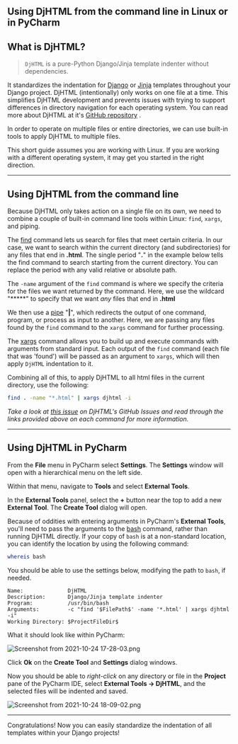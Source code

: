 ## Using DjHTML from the command line in Linux or in PyCharm

## What is DjHTML?

> `DjHTML` is a pure-Python Django/Jinja template indenter without dependencies.

It standardizes the indentation for  [Django](https://docs.djangoproject.com/en/3.2/ref/templates/)  or  [Jinja](https://jinja.palletsprojects.com/en/3.0.x/)  templates throughout your Django project. DjHTML (intentionally) only works on one file at a time. This simplifies DjHTML development and prevents issues with trying to support differences in directory navigation for each operating system. You can read more about DjHTML at it's  [GitHub repository](https://github.com/rtts/djhtml) .

In order to operate on multiple files or entire directories, we can use built-in tools to apply DjHTML to multiple files.

This short guide assumes you are working with Linux. If you are working with a different operating system, it may get you started in the right direction.

---

## Using DjHTML from the command line

Because DjHTML only takes action on a single file on its own, we need to combine a couple of built-in command line tools within Linux: `find`, `xargs`, and piping.

The  [find](https://www.geeksforgeeks.org/find-command-in-linux-with-examples/)  command lets us search for files that meet certain criteria. In our case, we want to search within the current directory (and subdirectories) for any files that end in **.html**. The single period "**.**" in the example below tells the find command to search starting from the current directory. You can replace the period with any valid relative or absolute path.

The `-name` argument of the `find` command is where we specify the criteria for the files we want returned by the command. Here, we use the wildcard "*****" to specify that we want *any* files that end in **.html**

We then use a  [pipe](https://www.geeksforgeeks.org/piping-in-unix-or-linux/)  "**|**", which redirects the output of one command, program, or process as input to another. Here, we are passing any files found by the `find` command to the `xargs` command for further processing.

The  [xargs](https://www.geeksforgeeks.org/xargs-command-unix/)  command allows you to build up and execute commands with arguments from standard input. Each output of the `find` command (each file that was 'found') will be passed as an argument to `xargs`, which will then apply `DjHTML` indentation to it.

Combining all of this, to apply DjHTML to all html files in the current directory, use the following:

```bash
find . -name "*.html" | xargs djhtml -i
```

*Take a look at  [this issue](https://github.com/rtts/djhtml/issues/13#issuecomment-842553382) on DjHTML's GitHub Issues and read through the links provided above on each command for more information.*

---

## Using DjHTML in PyCharm

From the **File** menu in PyCharm select **Settings**. The **Settings** window will open with a hierarchical menu on the left side.

Within that menu, navigate to **Tools** and select **External Tools**.

In the **External Tools** panel, select the **+** button near the top to add a new **External Tool**. The **Create Tool** dialog will open.

Because of oddities with entering arguments in PyCharm's **External Tools**, you'll need to pass the arguments to the [bash](https://www.geeksforgeeks.org/introduction-linux-shell-shell-scripting/) command, rather than running DjHTML directly. If your copy of `bash` is at a non-standard location, you can identify the location by using the following command:

```bash
whereis bash
```

You should be able to use the settings below, modifying the path to `bash`, if needed. 

```text
Name:              DjHTML
Description:       Django/Jinja template indenter
Program:           /usr/bin/bash
Arguments:         -c "find '$FilePath$' -name '*.html' | xargs djhtml -i"
Working Directory: $ProjectFileDir$
```

What it should look like within PyCharm:

![Screenshot from 2021-10-24 17-28-03.png](https://cdn.hashnode.com/res/hashnode/image/upload/v1635112049055/dWkJju1Pv.png)

Click **Ok** on the **Create Tool** and **Settings** dialog windows.

Now you should be able to *right-click* on any directory or file in the **Project** pane of the PyCharm IDE, select **External Tools -> DjHTML**, and the selected files will be indented and saved.

![Screenshot from 2021-10-24 18-09-02.png](https://cdn.hashnode.com/res/hashnode/image/upload/v1635113674632/L5umeeotE.png)

---

Congratulations! Now you can easily standardize the indentation of all templates within your Django projects!


